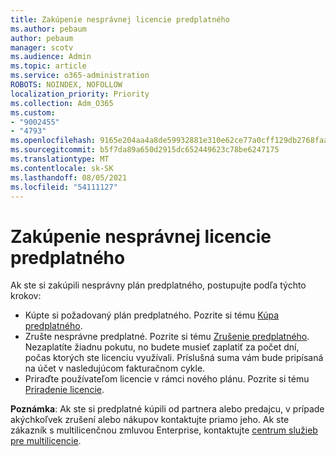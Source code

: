 ```yaml
---
title: Zakúpenie nesprávnej licencie predplatného
ms.author: pebaum
author: pebaum
manager: scotv
ms.audience: Admin
ms.topic: article
ms.service: o365-administration
ROBOTS: NOINDEX, NOFOLLOW
localization_priority: Priority
ms.collection: Adm_O365
ms.custom:
- "9002455"
- "4793"
ms.openlocfilehash: 9165e204aa4a8de59932881e310e62ce77a0cff129db2768faa464d4b2391159
ms.sourcegitcommit: b5f7da89a650d2915dc652449623c78be6247175
ms.translationtype: MT
ms.contentlocale: sk-SK
ms.lasthandoff: 08/05/2021
ms.locfileid: "54111127"
---
```

# <a name="purchased-wrong-subscription-license"></a>Zakúpenie nesprávnej licencie predplatného

Ak ste si zakúpili nesprávny plán predplatného, postupujte podľa týchto krokov:

- Kúpte si požadovaný plán predplatného. Pozrite si tému [Kúpa predplatného](https://docs.microsoft.com/alchemyinsights/buy-a-subscription-to-office-365-for-business).
- Zrušte nesprávne predplatné. Pozrite si tému [Zrušenie predplatného](https://docs.microsoft.com/alchemyinsights/canceling-your-office-365-subscription).
Nezaplatíte žiadnu pokutu, no budete musieť zaplatiť za počet dní, počas ktorých ste licenciu využívali. Príslušná suma vám bude pripísaná na účet v nasledujúcom fakturačnom cykle.
- Priraďte používateľom licencie v rámci nového plánu. Pozrite si tému [Priradenie licencie](https://docs.microsoft.com/alchemyinsights/how-to-assign-a-license-to-a-user).

**Poznámka**: Ak ste si predplatné kúpili od partnera alebo predajcu, v prípade akýchkoľvek zrušení alebo nákupov kontaktujte priamo jeho. Ak ste zákazník s multilicenčnou zmluvou Enterprise, kontaktujte [centrum služieb pre multilicencie](https://support.microsoft.com/help/4471406/how-to-contact-the-microsoft-volume-licensing-service-center).
